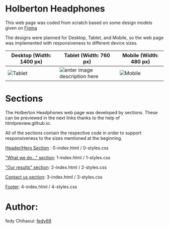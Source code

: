 # Holberton Headphones

This web page was coded from scratch based on some design models given on [Figma](https://www.figma.com/file/gkWRcFqkwtruWZgSfnnHF0/Holberton-School---Headphone-company)

The designs were planned for Desktop, Tablet, and Mobile, so the web page was implemented with responsiveness to different device sizes.


| **Desktop (Width: 1400 px)**  | **Tablet (Width: 760 px)** | **Mobile (Width: 480 px)** |
|--|--|--|
| ![Tablet](https://i.ibb.co/1r4k0WC/01.png) | ![enter image description here](https://i.ibb.co/Y2FfH6w/02.png) | ![Mobile](https://i.ibb.co/s1zx5NS/03.png) |

# Sections

The Holberton Headphones web page was developed by sections. These can be previewed in the next links thanks to the help of htmlpreview.github.io.



All of the sections contain the respective code in order to support responsiveness to the sizes mentioned at the beginning.

[Header/Hero Section](https://htmlpreview.github.io/?https://github.com/fedy69/holberton-headphones/master/0-index.html) : 0-index.html / 0-styles.css

["What we do..." section](https://htmlpreview.github.io/?https://github.com/fedy69/holberton-headphones/master/1-index.html): 1-index.html / 1-styles.css

["Our results" section](https://htmlpreview.github.io/?https://github.com/fedy69/holberton-headphones/master/2-index.html): 2-index.html / 2-styles.css

[Contact us section](https://htmlpreview.github.io/?https://github.com/fedy69/holberton-headphones/master/3-index.html): 3-index.html / 3-styles.css

[Footer](https://htmlpreview.github.io/?https://github.com/fedy69/holberton-headphones/master/4-index.html): 4-index.html / 4-styles.css





# Author:

fedy Chihaoui: [fedy69](https://github.com/fedy69)
